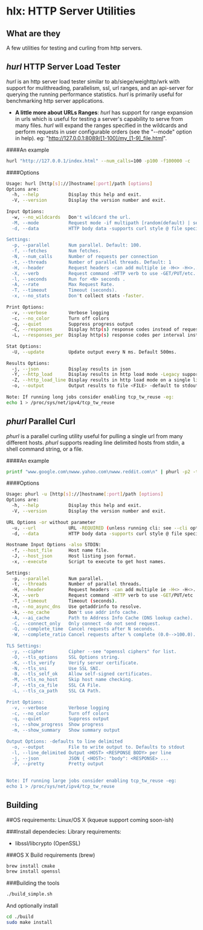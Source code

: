   hlx: HTTP Server Utilities
=========

## What are they
A few utilities for testing and curling from http servers.

## *hurl* HTTP Server Load Tester
*hurl* is an http server load tester similar to ab/siege/weighttp/wrk with support for mulithreading, parallelism, ssl, url ranges, and an api-server for querying the running performance statistics.  *hurl* is primarily useful for benchmarking http server applications.

* **A little more about URLs Ranges**:
*hurl* has support for range expansion in urls which is useful for testing a server's capability to serve from many files. *hurl* will expand the ranges specified in the wildcards and perform requests in user configurable orders (see the "--mode" option in help).
eg: "http://127.0.0.1:8089/[1-100]/my_[1-9]_file.html".

####An example
```bash
hurl "http://127.0.0.1/index.html" --num_calls=100 -p100 -f100000 -c
```

####Options
```bash
Usage: hurl [http[s]://]hostname[:port]/path [options]
Options are:
  -h, --help           Display this help and exit.
  -V, --version        Display the version number and exit.
  
Input Options:
  -w, --no_wildcards   Don't wildcard the url.
  -M, --mode           Request mode -if multipath [random(default) | sequential].
  -d, --data           HTTP body data -supports curl style @ file specifier
  
Settings:
  -p, --parallel       Num parallel. Default: 100.
  -f, --fetches        Num fetches.
  -N, --num_calls      Number of requests per connection
  -t, --threads        Number of parallel threads. Default: 1
  -H, --header         Request headers -can add multiple ie -H<> -H<>...
  -X, --verb           Request command -HTTP verb to use -GET/PUT/etc. Default GET
  -l, --seconds        Run for <N> seconds .
  -A, --rate           Max Request Rate.
  -T, --timeout        Timeout (seconds).
  -x, --no_stats       Don't collect stats -faster.
  
Print Options:
  -v, --verbose        Verbose logging
  -c, --no_color       Turn off colors
  -q, --quiet          Suppress progress output
  -C, --responses      Display http(s) response codes instead of request statistics
  -L, --responses_per  Display http(s) response codes per interval instead of request statistics
  
Stat Options:
  -U, --update         Update output every N ms. Default 500ms.
  
Results Options:
  -j, --json           Display results in json
  -Y, --http_load      Display results in http load mode -Legacy support
  -Z, --http_load_line Display results in http load mode on a single line -Legacy support
  -o, --output         Output results to file <FILE> -default to stdout
  
Note: If running long jobs consider enabling tcp_tw_reuse -eg:
echo 1 > /proc/sys/net/ipv4/tcp_tw_reuse
```

## *phurl* Parallel Curl
*phurl* is a parallel curling utility useful for pulling a single url from many different hosts. *phurl* supports reading line delimited hosts from stdin, a shell command string, or a file.

####An example
```bash
printf "www.google.com\nwww.yahoo.com\nwww.reddit.com\n" | phurl -p2 -t3 -u"https://bloop.com/" -s -c -T5
```

####Options
```bash
Usage: phurl -u [http[s]://]hostname[:port]/path [options]
Options are:
  -h, --help           Display this help and exit.
  -V, --version        Display the version number and exit.
  
URL Options -or without parameter
  -u, --url            URL -REQUIRED (unless running cli: see --cli option).
  -d, --data           HTTP body data -supports curl style @ file specifier
  
Hostname Input Options -also STDIN:
  -f, --host_file      Host name file.
  -J, --host_json      Host listing json format.
  -x, --execute        Script to execute to get host names.
  
Settings:
  -p, --parallel       Num parallel.
  -t, --threads        Number of parallel threads.
  -H, --header         Request headers -can add multiple ie -H<> -H<>...
  -X, --verb           Request command -HTTP verb to use -GET/PUT/etc
  -T, --timeout        Timeout (seconds).
  -n, --no_async_dns   Use getaddrinfo to resolve.
  -k, --no_cache       Don't use addr info cache.
  -A, --ai_cache       Path to Address Info Cache (DNS lookup cache).
  -C, --connect_only   Only connect -do not send request.
  -Q, --complete_time  Cancel requests after N seconds.
  -W, --complete_ratio Cancel requests after % complete (0.0-->100.0).
  
TLS Settings:
  -y, --cipher         Cipher --see "openssl ciphers" for list.
  -O, --tls_options    SSL Options string.
  -K, --tls_verify     Verify server certificate.
  -N, --tls_sni        Use SSL SNI.
  -B, --tls_self_ok    Allow self-signed certificates.
  -M, --tls_no_host    Skip host name checking.
  -F, --tls_ca_file    SSL CA File.
  -L, --tls_ca_path    SSL CA Path.
  
Print Options:
  -v, --verbose        Verbose logging
  -c, --no_color       Turn off colors
  -q, --quiet          Suppress output
  -s, --show_progress  Show progress
  -m, --show_summary   Show summary output
  
Output Options: -defaults to line delimited
  -o, --output         File to write output to. Defaults to stdout
  -l, --line_delimited Output <HOST> <RESPONSE BODY> per line
  -j, --json           JSON { <HOST>: "body": <RESPONSE> ...
  -P, --pretty         Pretty output
  
  
Note: If running large jobs consider enabling tcp_tw_reuse -eg:
echo 1 > /proc/sys/net/ipv4/tcp_tw_reuse
```

## Building

##OS requirements:
Linux/OS X (kqueue support coming soon-ish)

###Install dependecies:
Library requirements:
* libssl/libcrypto (OpenSSL)

###OS X Build requirements (brew)
```bash
brew install cmake
brew install openssl
```

###Building the tools
```bash
./build_simple.sh
```

And optionally install
```bash
cd ./build
sudo make install
```
